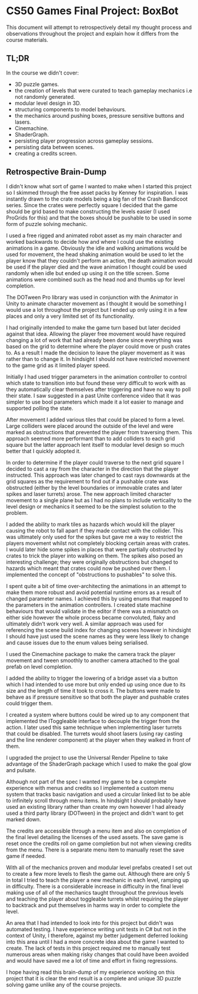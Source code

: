 ﻿# CS50 Games Final Project: BoxBot

This document will attempt to retrospectively detail my thought process and observations throughout the project and explain how it differs from the course materials.

## TL;DR
In the course we didn't cover:
- 3D puzzle games.
- the creation of levels that were curated to teach gameplay mechanics i.e not randomly generated.
- modular level design in 3D.
- structuring components to model behaviours.
- the mechanics around pushing boxes, pressure sensitive buttons and lasers.
- Cinemachine.
- ShaderGraph.
- persisting player progression across gameplay sessions.
- persisting data between scenes.
- creating a credits screen.

## Retrospective Brain-Dump
I didn't know what sort of game I wanted to make when I started this project so I skimmed through the free asset packs by Kenney for inspiration. I was instantly drawn to the crate models being a big fan of the Crash Bandicoot series. Since the crates were perfectly square I decided that the game should be grid based to make constructing the levels easier (I used ProGrids for this) and that the boxes should be pushable to be used in some form of puzzle solving mechanic.

I used a free rigged and animated robot asset as my main character and worked backwards to decide how and where I could use the existing animations in a game. Obviously the idle and walking animations would be used for movement, the head shaking animation would be used to let the player know that they couldn't perform an action, the death animation would be used if the player died and the wave animation I thought could be used randomly when idle but ended up using it on the title screen. Some animations were combined such as the head nod and thumbs up for level completion.

The DOTween Pro library was used in conjunction with the Animator in Unity to animate character movement as I thought it would be something I would use a lot throughout the project but I ended up only using it in a few places and only a very limited set of its functionality.

I had originally intended to make the game turn based but later decided against that idea. Allowing the player free movement would have required changing a lot of work that had already been done since everything was based on the grid to determine where the player could move or push crates to. As a result I made the decision to leave the player movement as it was rather than to change it. In hindsight I should not have restricted movement to the game grid as it limited player speed.

Initially I had used trigger parameters in the animation controller to control which state to transition into but found these very difficult to work with as they automatically clear themselves after triggering and have no way to poll their state. I saw suggested in a past Unite conference video that it was simpler to use bool parameters which made it a lot easier to manage and supported polling the state.

After movement I added various tiles that could be placed to form a level. Large colliders were placed around the outside of the level and were marked as obstructions that prevented the player from traversing them. This approach seemed more performant than to add colliders to each grid square but the latter approach lent itself to modular level design so much better that I quickly adopted it.

In order to determine if the player could traverse to the next grid square I decided to cast a ray from the character in the direction that the player instructed. This approach was later changed to cast rays downwards at the grid squares as the requirement to find out if a pushable crate was obstructed (either by the level boundaries or immovable crates and later spikes and laser turrets) arose. The new approach limited character movement to a single plane but as I had no plans to include verticality to the level design or mechanics it seemed to be the simplest solution to the problem.

I added the ability to mark tiles as hazards which would kill the player causing the robot to fall apart if they made contact with the collider. This was ultimately only used for the spikes but gave me a way to restrict the players movement whilst not completely blocking certain areas with crates. I would later hide some spikes in places that were partially obstructed by crates to trick the player into walking on them. The spikes also posed an interesting challenge; they were originally obstructions but changed to hazards which meant that crates could now be pushed over them. I implemented the concept of "obstructions to pushables" to solve this.

I spent quite a bit of time over-architecting the animations in an attempt to make them more robust and avoid potential runtime errors as a result of changed parameter names. I achieved this by using enums that mapped to the parameters in the animation controllers. I created state machine behaviours that would validate in the editor if there was a mismatch on either side however the whole process became convoluted, flaky and ultimately didn't work very well. A similar approach was used for referencing the scene build index for changing scenes however in hindsight I should have just used the scene names as they were less likely to change and cause issues due to the enum values being serialised.

I used the Cinemachine package to make the camera track the player movement and tween smoothly to another camera attached to the goal prefab on level completion.

I added the ability to trigger the lowering of a bridge asset via a button which I had intended to use more but only ended up using once due to its size and the length of time it took to cross it. The buttons were made to behave as if pressure sensitive so that both the player and pushable crates could trigger them.

I created a system where buttons could be wired up to any component that implemented the IToggleable interface to decouple the trigger from the action. I later used this same technique when implementing laser turrets that could be disabled. The turrets would shoot lasers (using ray casting and the line renderer component) at the player when they walked in front of them.

I upgraded the project to use the Universal Render Pipeline to take advantage of the ShaderGraph package which I used to make the goal glow and pulsate.

Although not part of the spec I wanted my game to be a complete experience with menus and credits so I implemented a custom menu system that tracks basic navigation and used a circular linked list to be able to infinitely scroll through menu items. In hindsight I should probably have used an existing library rather than create my own however I had already used a third party library (DOTween) in the project and didn't want to get marked down.

The credits are accessible through a menu item and also on completion of the final level detailing the licenses of the used assets. The save game is reset once the credits roll on game completion but not when viewing credits from the menu. There is a separate menu item to manually reset the save game if needed.

With all of the mechanics proven and modular level prefabs created I set out to create a few more levels to flesh the game out. Although there are only 5 in total I tried to teach the player a new mechanic in each level, ramping up in difficulty. There is a considerable increase in difficulty in the final level making use of all of the mechanics taught throughout the previous levels and teaching the player about toggleable turrets whilst requiring the player to backtrack and put themselves in harms way in order to complete the level.

An area that I had intended to look into for this project but didn't was automated testing. I have experience writing unit tests in C# but not in the context of Unity, I therefore, against my better judgement deferred looking into this area until I had a more concrete idea about the game I wanted to create. The lack of tests in this project required me to manually test numerous areas when making risky changes that could have been avoided and would have saved me a lot of time and effort in fixing regressions.

I hope having read this brain-dump of my experience working on this project that it is clear the end result is a complete and unique 3D puzzle solving game unlike any of the course projects.